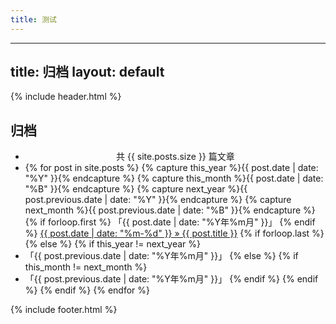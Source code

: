 ```yaml
---
title: 测试
---
```


---
title: 归档
layout: default
---

{% include header.html %}

<div class="g-banner tags-banner {{ site.postPatterns | prepend: 'post-pattern-' }} {{ site.theme-color | prepend: 'bgcolor-' }}"
     data-theme="{{ site.theme-color }}">
    <h2>归档</h2>
</div>

<main class="tags-content">
    <ul class="tags-list">
        <li style="text-align: center;">共 {{ site.posts.size }} 篇文章</li>
        <li>
        {% for post in site.posts %}
        {% capture this_year %}{{ post.date | date: "%Y" }}{% endcapture %}
        {% capture this_month %}{{ post.date | date: "%B" }}{% endcapture %}
        {% capture next_year %}{{ post.previous.date | date: "%Y" }}{% endcapture %}
        {% capture next_month %}{{ post.previous.date | date: "%B" }}{% endcapture %}
        {% if forloop.first %}
        <span class="archive-name" id="{{ post.date | date: "%Y-%m" }}">「{{ post.date | date: "%Y年%m月" }}」</span>
        {% endif %}
        <a class="archive-post" href="{{ post.url }}">{{ post.date | date: "%m-%d" }} » {{ post.title }}</a>
        {% if forloop.last %}
        </li>
        {% else %}
        {% if this_year != next_year %}
        </li>
        <li>
        <span class="archive-name" id="{{post.previous.date | date: "%Y-%m" }}">「{{ post.previous.date | date: "%Y年%m月" }}」</span>
        {% else %}
        {% if this_month != next_month %}
        </li>
        <li>
        <span class="archive-name" id="{{ post.previous.date | date: "%Y-%m" }}">「{{ post.previous.date | date: "%Y年%m月" }}」</span>
        {% endif %}
        {% endif %}
        {% endif %}
        {% endfor %}
        </li>
    </li>
    </ul>
</main>

{% include footer.html %}